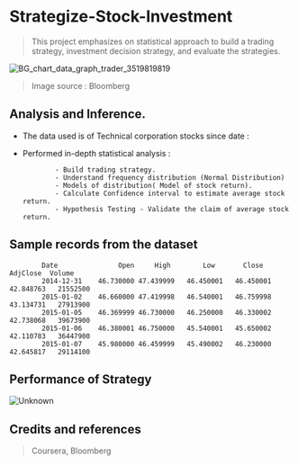 # Strategize-Stock-Investment

> This project emphasizes on statistical approach to build a trading strategy, investment decision strategy, and evaluate the strategies.

![BG_chart_data_graph_trader_3519819819](https://user-images.githubusercontent.com/41963146/222326776-c1e44688-ae05-45db-a8a1-3bd05fc9013f.png)
> Image source : Bloomberg

## Analysis and Inference.
- The data used is of Technical corporation stocks since date : 
- Performed in-depth statistical analysis : 

              - Build trading strategy.
              - Understand frequency distribution (Normal Distribution)
              - Models of distribution( Model of stock return).
              - Calculate Confidence interval to estimate average stock return.
              - Hypothesis Testing - Validate the claim of average stock return.
              
## Sample records from the dataset              



            Date               Open	    High	    Low	      Close	  AdjClose	Volume						
            2014-12-31	  46.730000	47.439999	46.450001	46.450001	42.848763	21552500
            2015-01-02	  46.660000	47.419998	46.540001	46.759998	43.134731	27913900
            2015-01-05	  46.369999	46.730000	46.250000	46.330002	42.738068	39673900
            2015-01-06	  46.380001	46.750000	45.540001	45.650002	42.110783	36447900
            2015-01-07	  45.980000	46.459999	45.490002	46.230000	42.645817	29114100



## Performance of Strategy
![Unknown](https://user-images.githubusercontent.com/41963146/222326897-6ad6a82c-3e87-4888-95b2-d6cc16538751.png)


## Credits and references
> Coursera, Bloomberg
